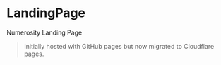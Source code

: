 # LandingPage
Numerosity Landing Page
> Initially hosted with GitHub pages but now migrated to Cloudflare pages.
